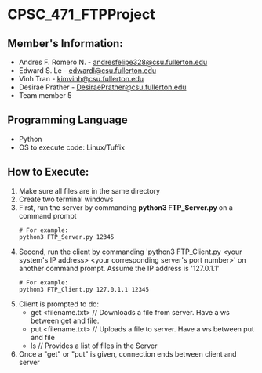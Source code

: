 # CPSC_471_FTPProject

## Member's Information:
* Andres F. Romero N. - andresfelipe328@csu.fullerton.edu
* Edward S. Le - edwardl@csu.fullerton.edu
* Vinh Tran - kimvinh@csu.fullerton.edu
* Desirae Prather - DesiraePrather@csu.fullerton.edu
* Team member 5

## Programming Language
* Python
* OS to execute code: Linux/Tuffix

## How to Execute:
1. Make sure all files are in the same directory
2. Create two terminal windows
3. First, run the server by commanding **python3 FTP_Server.py <your port number>** on a command prompt
   ```
   # For example:
   python3 FTP_Server.py 12345
   ```
4. Second, run the client by commanding 'python3 FTP_Client.py <your system's IP address> <your corresponding server's port number>' on another command prompt.
   Assume the IP address is '127.0.1.1'
   ```
   # For example:
   python3 FTP_Client.py 127.0.1.1 12345
   ```
5. Client is prompted to do:
    * get <filename.txt> // Downloads a file from server. Have a ws between get and file.
    * put <filename.txt> // Uploads a file to server. Have a ws between put and file
    * ls                 // Provides a list of files in the Server
6. Once a "get" or "put" is given, connection ends between client and server
